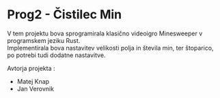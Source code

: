 # Prog2 - Čistilec Min
V tem projektu bova sprogramirala klasično videoigro Minesweeper v programskem jeziku Rust.  
Implementirala bova nastavitev velikosti polja in števila min, ter štoparico, po potrebi tudi dodatne nastavitve.

Avtorja projekta : 

* Matej Knap
* Jan Verovnik
